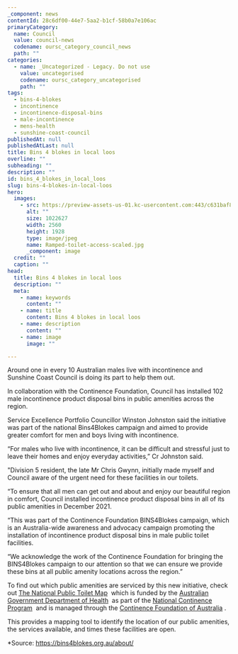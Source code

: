```yaml
---
_component: news
contentId: 28c6df00-44e7-5aa2-b1cf-58b0a7e106ac
primaryCategory:
  name: Council
  value: council-news
  codename: oursc_category_council_news
  path: ""
categories:
  - name: _Uncategorized - Legacy. Do not use
    value: uncategorised
    codename: oursc_category_uncategorised
    path: ""
tags:
  - bins-4-blokes
  - incontinence
  - incontinence-disposal-bins
  - male-incontinence
  - mens-health
  - sunshine-coast-council
publishedAt: null
publishedAtLast: null
title: Bins 4 blokes in local loos
overline: ""
subheading: ""
description: ""
id: bins_4_blokes_in_local_loos
slug: bins-4-blokes-in-local-loos
hero:
  images:
    - src: https://preview-assets-us-01.kc-usercontent.com:443/c631baf8-1b46-001f-580c-d0001b68b4a8/d2dec116-f8b8-45e6-9b3d-b1f5415c7806/Ramped-toilet-access-scaled.jpg
      alt: ""
      size: 1022627
      width: 2560
      height: 1928
      type: image/jpeg
      name: Ramped-toilet-access-scaled.jpg
      _component: image
  credit: ""
  caption: ""
head:
  title: Bins 4 blokes in local loos
  description: ""
  meta:
    - name: keywords
      content: ""
    - name: title
      content: Bins 4 blokes in local loos
    - name: description
      content: ""
    - name: image
      image: ""

---
```

Around one in every 10 Australian males live with incontinence and Sunshine Coast Council is doing its part to help them out.

In collaboration with the Continence Foundation, Council has installed 102 male incontinence product disposal bins in public amenities across the region.

Service Excellence Portfolio Councillor Winston Johnston said the initiative was part of the national Bins4Blokes campaign and aimed to provide greater comfort for men and boys living with incontinence.

“For males who live with incontinence, it can be difficult and stressful just to leave their homes and enjoy everyday activities,” Cr Johnston said.

"Division 5 resident, the late Mr Chris Gwynn, initially made myself and Council aware of the urgent need for these facilities in our toilets.

“To ensure that all men can get out and about and enjoy our beautiful region in comfort, Council installed incontinence product disposal bins in all of its public amenities in December 2021. 

“This was part of the Continence Foundation BINS4Blokes campaign, which is an Australia-wide awareness and advocacy campaign promoting the installation of incontinence product disposal bins in male public toilet facilities.

“We acknowledge the work of the Continence Foundation for bringing the BINS4Blokes campaign to our attention so that we can ensure we provide these bins at all public amenity locations across the region.”

To find out which public amenities are serviced by this new initiative, check out [The National Public Toilet Map](https://toiletmap.gov.au/)
 which is funded by the [Australian Government Department of Health](https://health.gov.au/)
 as part of the [National Continence Program](https://www.health.gov.au/initiatives-and-programs/national-continence-program-ncp)
 and is managed through the [Continence Foundation of Australia](https://continence.org.au/)
.

This provides a mapping tool to identify the location of our public amenities, the services available, and times these facilities are open.

\*Source: <https://bins4blokes.org.au/about/>
